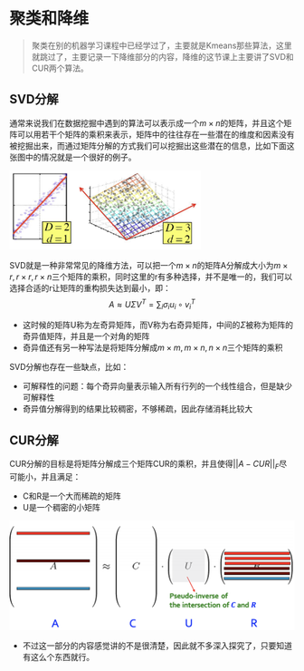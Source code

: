 # 聚类和降维

> 聚类在别的机器学习课程中已经学过了，主要就是Kmeans那些算法，这里就跳过了，主要记录一下降维部分的内容，降维的这节课上主要讲了SVD和CUR两个算法。

## SVD分解

通常来说我们在数据挖掘中遇到的算法可以表示成一个$m\times n$的矩阵，并且这个矩阵可以用若干个矩阵的乘积来表示，矩阵中的往往存在一些潜在的维度和因素没有被挖掘出来，而通过矩阵分解的方式我们可以挖掘出这些潜在的信息，比如下面这张图中的情况就是一个很好的例子。

<img src="static/image-20210804202548714.png" alt="image-20210804202548714" style="zoom: 33%;" />

SVD就是一种非常常见的降维方法，可以把一个$m\times n$的矩阵A分解成大小为$m\times r,r\times r,r\times n$三个矩阵的乘积，同时这里的r有多种选择，并不是唯一的，我们可以选择合适的r让矩阵的重构损失达到最小，即：
$$
A\approx U\Sigma V^T=\sum_{i}\sigma_iu_i\circ v_i^T
$$

- 这时候的矩阵U称为左奇异矩阵，而V称为右奇异矩阵，中间的$\Sigma$被称为矩阵的奇异值矩阵，并且是一个对角的矩阵
- 奇异值还有另一种写法是将矩阵分解成$m\times m, m\times n, n\times n$三个矩阵的乘积

SVD分解也存在一些缺点，比如：

- 可解释性的问题：每个奇异向量表示输入所有行列的一个线性组合，但是缺少可解释性
- 奇异值分解得到的结果比较稠密，不够稀疏，因此存储消耗比较大

## CUR分解

CUR分解的目标是将矩阵分解成三个矩阵CUR的乘积，并且使得$||A-CUR||_F$尽可能小，并且满足：

- C和R是一个大而稀疏的矩阵
- U是一个稠密的小矩阵

![image-20210804204426069](static/image-20210804204426069.png)

- 不过这一部分的内容感觉讲的不是很清楚，因此就不多深入探究了，只要知道有这么个东西就行。












